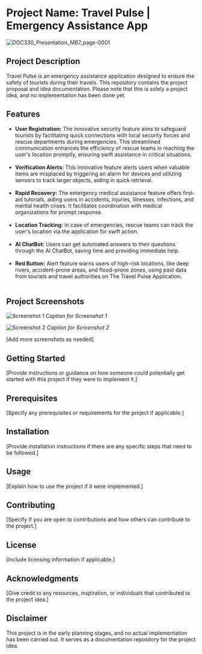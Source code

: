 # Project Name: Travel Pulse | Emergency Assistance App

![DOC330_Presentation_MB7_page-0001](https://github.com/SandeepJeewandara/Travel-Pulse-Emergency-Assistance-App/assets/137886591/b4067f24-bed6-41c3-b3e2-8229e3c65373)

## Project Description

Travel Pulse is an emergency assistance application designed to ensure the safety of tourists during their travels. This repository contains the project proposal and idea documentation. Please note that this is solely a project idea, and no implementation has been done yet. 

## Features

- **User Registration:** The innovative security feature aims to safeguard tourists by facilitating quick connections with local security forces and rescue departments during emergencies. This streamlined communication enhances the efficiency of rescue teams in reaching the user's location promptly, ensuring swift assistance in critical situations.<br /><br />
- **Verification Alerts:** This innovative feature alerts users when valuable items are misplaced by triggering an alarm for devices and utilizing sensors to track larger objects, aiding in quick retrieval.<br /><br />
- **Rapid Recovery:** 
The emergency medical assistance feature offers first-aid tutorials, aiding users in accidents, injuries, illnesses, infections, and mental health crises. It facilitates coordination with medical organizations for prompt response.<br /><br />
- **Location Tracking:** In case of emergencies, rescue teams can track the user's location via the application for swift action.<br /><br />
- **AI ChatBot:** Users can get automated answers to their questions through the AI ChatBot, saving time and providing immediate help.<br /><br />
- **Red Button:** Alert feature warns users of high-risk locations, like deep rivers, accident-prone areas, and flood-prone zones, using past data from tourists and travel authorities on The Travel Pulse Application.<br /><br />

## Project Screenshots 

![Screenshot 1](/screenshots/screenshot1.png)
*Caption for Screenshot 1*

![Screenshot 2](/screenshots/screenshot2.png)
*Caption for Screenshot 2*

[Add more screenshots as needed]

## Getting Started

[Provide instructions or guidance on how someone could potentially get started with this project if they were to implement it.]

## Prerequisites

[Specify any prerequisites or requirements for the project if applicable.]

## Installation

[Provide installation instructions if there are any specific steps that need to be followed.]

## Usage

[Explain how to use the project if it were implemented.]

## Contributing

[Specify if you are open to contributions and how others can contribute to the project.]

## License

[Include licensing information if applicable.]

## Acknowledgments

[Give credit to any resources, inspiration, or individuals that contributed to the project idea.]

## Disclaimer

This project is in the early planning stages, and no actual implementation has been carried out. It serves as a documentation repository for the project idea.
